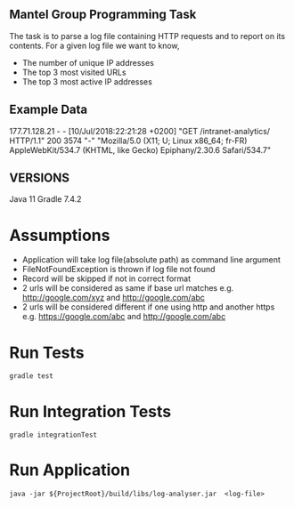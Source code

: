 ## Mantel Group Programming Task
The task is to parse a log file containing HTTP requests and to report on its contents.
For a given log file we want to know,
- The number of unique IP addresses
- The top 3 most visited URLs
- The top 3 most active IP addresses

## Example Data
177.71.128.21 - - [10/Jul/2018:22:21:28 +0200] "GET /intranet-analytics/ HTTP/1.1" 200 3574 "-" "Mozilla/5.0 (X11; U; Linux x86_64; fr-FR) AppleWebKit/534.7 (KHTML, like Gecko) Epiphany/2.30.6 Safari/534.7"

## VERSIONS
Java 11
Gradle 7.4.2

# Assumptions
- Application will take log file(absolute path) as command line argument 
- FileNotFoundException is thrown if log file not found
- Record will be skipped if not in correct format
- 2 urls will be considered as same if base url matches 
   e.g. http://google.com/xyz and http://google.com/abc
- 2 urls will be considered different if one using http and another https
   e.g. https://google.com/abc and http://google.com/abc

# Run Tests
`gradle test`

# Run Integration Tests
`gradle integrationTest`

# Run Application
`java -jar ${ProjectRoot}/build/libs/log-analyser.jar  <log-file>`